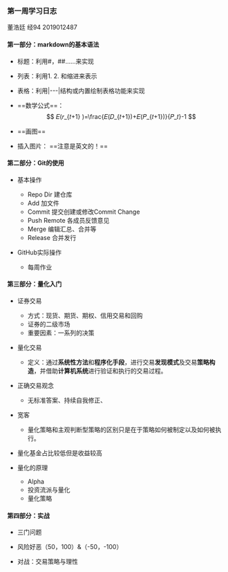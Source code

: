 ### 第一周学习日志

董浩廷 经94 2019012487

#### 第一部分：markdown的基本语法

- 标题：利用#，##……来实现

- 列表：利用1. 2. 和缩进来表示

- 表格：利用|---|结构或内置绘制表格功能来实现

- ==数学公式==：
  $$
  𝐸(𝑟_{𝑡+1} )=\frac{𝐸(𝐷_{𝑡+1})+𝐸(𝑃_{𝑡+1})}{𝑃_𝑡}-1
  $$

- ==画图==

- 插入图片：![]() ==注意是英文的！==

#### 第二部分：Git的使用

- 基本操作
  - Repo Dir	建仓库
  - Add	加文件
  - Commit	提交创建或修改Commit Change
  - Push Remote	各成员反馈意见
  - Merge	编辑汇总、合并等
  - Release	合并发行

- GitHub实际操作
  - 每周作业

#### 第三部分：量化入门

- 证券交易
  - 方式：现货、期货、期权、信用交易和回购
  - 证券的二级市场
  - 重要因素：一系列的决策

- 量化交易
  - 定义：通过**系统性方法**和**程序化手段**，进行交易**发现模式**及交易**策略构造**，并借助**计算机系统**进行验证和执行的交易过程。

- 正确交易观念
  - 无标准答案、持续自我修正、

- 宽客
  - 量化策略和主观判断型策略的区别只是在于策略如何被制定以及如何被执行。

- 量化基金占比较低但是收益较高
- 量化的原理
  - Alpha
  - 投资流派与量化
  - 量化策略

#### 第四部分：实战

- 三门问题

- 风险好恶（50，100）&（-50，-100）
- 对战：交易策略与理性
